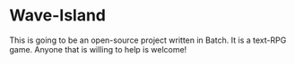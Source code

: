 # Wave-Island
This is going to be an open-source project written in Batch. It is a text-RPG game. Anyone that is willing to help is welcome! 
